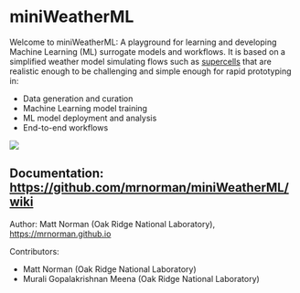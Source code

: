 # miniWeatherML

Welcome to miniWeatherML: A playground for learning and developing Machine Learning (ML) surrogate models and workflows. It is based on a simplified weather model simulating flows such as [supercells](https://en.wikipedia.org/wiki/Supercell) that are realistic enough to be challenging and simple enough for rapid prototyping in:
* Data generation and curation
* Machine Learning model training
* ML model deployment and analysis
* End-to-end workflows

<img src="https://mrnorman.github.io/supercell_miniWeatherML.gif"/>

## Documentation: https://github.com/mrnorman/miniWeatherML/wiki

Author: Matt Norman (Oak Ridge National Laboratory), https://mrnorman.github.io

Contributors:
* Matt Norman (Oak Ridge National Laboratory)
* Murali Gopalakrishnan Meena (Oak Ridge National Laboratory)
